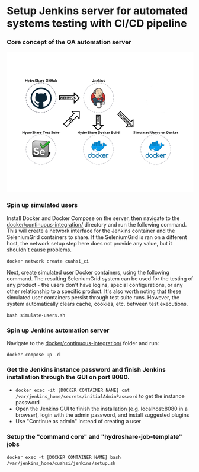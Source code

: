 # Setup Jenkins server for automated systems testing with CI/CD pipeline

### Core concept of the QA automation server
![automation server concept](automation-server-concept.png)

### Spin up simulated users
Install Docker and Docker Compose on the server, then navigate to the [docker/continuous-integration/](https://github.com/CUAHSI/QA-AutomationEngine/blob/develop/docker/continuous-integration/) directory and run the following command.  This will create a network interface for the Jenkins container and the SeleniumGrid containers to share.  If the SeleniumGrid is ran on a different host, the network setup step here does not provide any value, but it shouldn't cause problems.
```
docker network create cuahsi_ci
```
Next, create simulated user Docker containers, using the following command.  The resulting SeleniumGrid system can be used for the testing of any product - the users don't have logins, special configurations, or any other relationship to a specific product.  It's also worth noting that these simulated user containers persist through test suite runs.  However, the system automatically clears cache, cookies, etc. between test executions.
```
bash simulate-users.sh
```
### Spin up Jenkins automation server
Navigate to the [docker/continuous-integration/](https://github.com/CUAHSI/QA-AutomationEngine/blob/develop/docker/continuous-integration/) folder and run:
```
docker-compose up -d
```
### Get the Jenkins instance password and finish Jenkins installation through the GUI on port 8080.
* ``` docker exec -it [DOCKER CONTAINER NAME] cat /var/jenkins_home/secrets/initialAdminPassword ``` to get the instance password
* Open the Jenkins GUI to finish the installation (e.g. localhost:8080 in a browser), login with the admin password, and install suggested plugins
* Use "Continue as admin" instead of creating a user
### Setup the "command core" and "hydroshare-job-template" jobs
```
docker exec -t [DOCKER CONTAINER NAME] bash /var/jenkins_home/cuahsi/jenkins/setup.sh
```